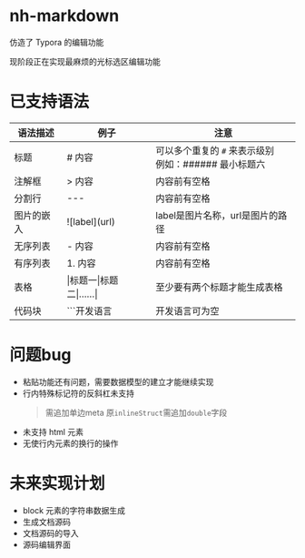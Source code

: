 # nh-markdown

仿造了 Typora 的编辑功能

现阶段正在实现最麻烦的光标选区编辑功能

# 已支持语法
|语法描述|例子|注意|
|-|-|-|
|标题|# 内容|可以多个重复的 `#` 来表示级别 <br> 例如：###### 最小标题六|
|注解框|> 内容|内容前有空格|
|分割行|---|内容前有空格|
|图片的嵌入|\!\[label\]\(url\)|label是图片名称，url是图片的路径|
|无序列表|- 内容|内容前有空格|
|有序列表|1. 内容|内容前有空格|
|表格|\|标题一\|标题二\|……\||至少要有两个标题才能生成表格|
|代码块|```开发语言|开发语言可为空|


# 问题bug
- 粘贴功能还有问题，需要数据模型的建立才能继续实现
- 行内特殊标记符的反斜杠未支持
  > 需追加单边meta
  > 原`inlineStruct`需追加`double`字段
- 未支持 html 元素
- 无使行内元素的换行的操作

# 未来实现计划
- block 元素的字符串数据生成
- 生成文档源码
- 文档源码的导入
- 源码编辑界面
